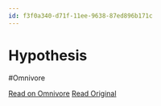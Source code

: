 ```yaml
---
id: f3f0a340-d71f-11ee-9638-87ed896b171c
---
```


# Hypothesis
#Omnivore

[Read on Omnivore](https://omnivore.app/me/hypothesis-18df5b4a48c)
[Read Original](https://hypothes.is/a/lnKdGtcdEe61xWs97t2QXg)

